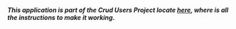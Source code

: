 ##### This application is part of the ***Crud Users Project*** locate [here](https://github.com/felipemeddeiros/crud-users-app-docker), where is all the instructions to make it working.
